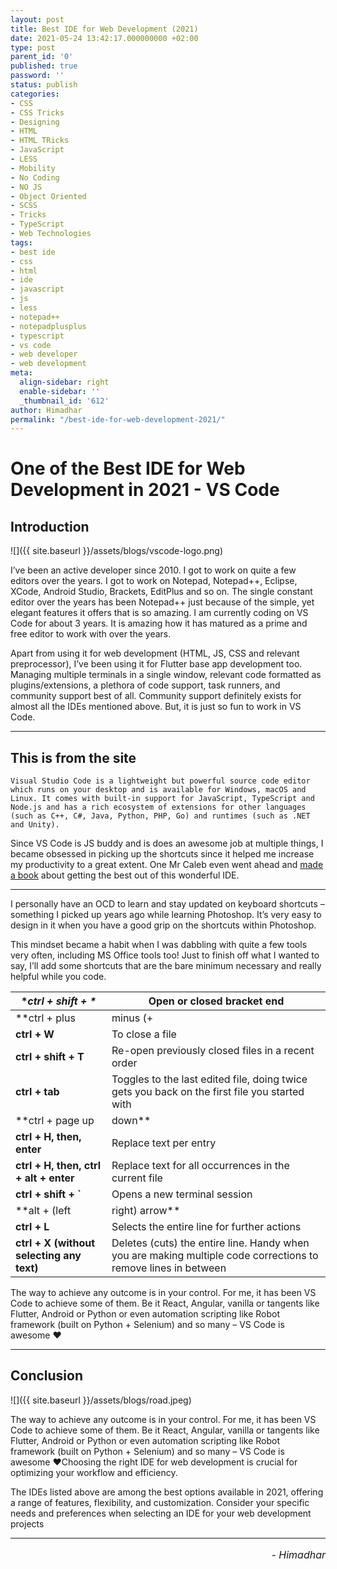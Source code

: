 ```yaml
---
layout: post
title: Best IDE for Web Development (2021)
date: 2021-05-24 13:42:17.000000000 +02:00
type: post
parent_id: '0'
published: true
password: ''
status: publish
categories:
- CSS
- CSS Tricks
- Designing
- HTML
- HTML TRicks
- JavaScript
- LESS
- Mobility
- No Coding
- NO JS
- Object Oriented
- SCSS
- Tricks
- TypeScript
- Web Technologies
tags:
- best ide
- css
- html
- ide
- javascript
- js
- less
- notepad++
- notepadplusplus
- typescript
- vs code
- web developer
- web development
meta:
  align-sidebar: right
  enable-sidebar: ''
  _thumbnail_id: '612'
author: Himadhar
permalink: "/best-ide-for-web-development-2021/"
---
```


# One of the Best IDE for Web Development in 2021 - VS Code

## Introduction

![]({{ site.baseurl }}/assets/blogs/vscode-logo.png)

I’ve been an active developer since 2010. I got to work on quite a few editors over the years. I got to work on Notepad, Notepad++, Eclipse, XCode, Android Studio, Brackets, EditPlus and so on. The single constant editor over the years has been Notepad++ just because of the simple, yet elegant features it offers that is so amazing. I am currently coding on VS Code for about 3 years. It is amazing how it has matured as a prime and free editor to work with over the years.

Apart from using it for web development (HTML, JS, CSS and relevant preprocessor), I’ve been using it for Flutter base app development too. Managing multiple terminals in a single window, relevant code formatted as plugins/extensions, a plethora of code support, task runners, and community support best of all. Community support definitely exists for almost all the IDEs mentioned above. But, it is just so fun to work in VS Code.

---

## This is from the site

`Visual Studio Code is a lightweight but powerful source code editor which runs on your desktop and is available for Windows, macOS and Linux. It comes with built-in support for JavaScript, TypeScript and Node.js and has a rich ecosystem of extensions for other languages (such as C++, C#, Java, Python, PHP, Go) and runtimes (such as .NET and Unity).`

Since VS Code is JS buddy and is does an awesome job at multiple things, I became obsessed in picking up the shortcuts since it helped me increase my productivity to a great extent. One Mr Caleb even went ahead and [made a book](https://makevscodeawesome.com/) about getting the best out of this wonderful IDE.

---

I personally have an OCD to learn and stay updated on keyboard shortcuts – something I picked up years ago while learning Photoshop. It’s very easy to design in it when you have a good grip on the shortcuts within Photoshop.

This mindset became a habit when I was dabbling with quite a few tools very often, including MS Office tools too! Just to finish off what I wanted to say, I’ll add some shortcuts that are the bare minimum necessary and really helpful while you code.


| **ctrl + shift + \**                      | Open or closed bracket end                                                                                     |
| ------------------------------------------- | ---------------------------------------------------------------------------------------------------------------- |
| **ctrl + plus                             | minus (+                                                                                                       |
| **ctrl + W**                              | To close a file                                                                                                |
| **ctrl + shift + T**                      | Re-open previously closed files in a recent order                                                              |
| **ctrl + tab**                            | Toggles to the last edited file, doing twice gets you back on the first file you started with                  |
| **ctrl + page up                          | down**                                                                                                         |
| **ctrl + H, then, enter**                 | Replace text per entry                                                                                         |
| **ctrl + H, then, ctrl + alt + enter**    | Replace text for all occurrences in the current file                                                           |
| **ctrl + shift + `**                      | Opens a new terminal session                                                                                   |
| **alt + (left                             | right) arrow**                                                                                                 |
| **ctrl + L**                              | Selects the entire line for further actions                                                                    |
| **ctrl + X (without selecting any text)** | Deletes (cuts) the entire line. Handy when you are making multiple code corrections to remove lines in between |

The way to achieve any outcome is in your control. For me, it has been VS Code to achieve some of them. Be it React, Angular, vanilla or tangents like Flutter, Android or Python or even automation scripting like Robot framework (built on Python + Selenium) and so many – VS Code is awesome ❤️

---

## Conclusion

![]({{ site.baseurl }}/assets/blogs/road.jpeg)

The way to achieve any outcome is in your control. For me, it has been VS Code to achieve some of them. Be it React, Angular, vanilla or tangents like Flutter, Android or Python or even automation scripting like Robot framework (built on Python + Selenium) and so many – VS Code is awesome ❤️Choosing the right IDE for web development is crucial for optimizing your workflow and efficiency.

The IDEs listed above are among the best options available in 2021, offering a range of features, flexibility, and customization. Consider your specific needs and preferences when selecting an IDE for your web development projects

---

<h6 style="text-align: right;font-size: 1rem;margin-top: 16px;">
- Himadhar
</h6>
